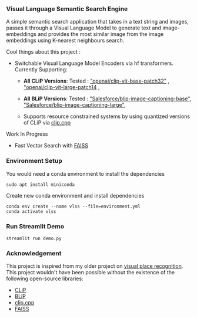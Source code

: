 ### Visual Language Semantic Search Engine

A simple semantic search application that takes in a text string and images, passes it through a Visual Language Model to generate text and image-embeddings and provides the most similar image from the image embeddings using K-nearest neighbours search.


Cool things about this project : 

- Switchable Visual Language Model Encoders via hf transformers. Currently Supporting: 
    - **All CLiP Versions**: Tested : ["openai/clip-vit-base-patch32"](https://huggingface.co/openai/clip-vit-base-patch32) , ["openai/clip-vit-large-patch14](https://huggingface.co/openai/clip-vit-large-patch14) , 
    - **All BLiP Versions**: Tested : ["Salesforce/blip-image-captioning-base"](), ["Salesforce/blip-image-captioning-large"](), 

    - Supports resource constrained systems by using quantized versions of CLiP via [clip.cpp](https://github.com/monatis/clip.cpp)

Work In Progress

- Fast Vector Search with [FAISS](https://github.com/facebookresearch/faiss)

### Environment Setup 

You would need a conda environment to install the dependencies
```shell
sudo apt install miniconda
```

Create new conda environment and install dependencies
```shell
conda env create --name vlss --file=environment.yml
conda activate vlss
```

### Run Streamlit Demo 

```shell
streamlit run demo.py
```


### Acknowledgement

This project is inspired from my older project on [visual place recognition](https://github.com/baj31415/visual-place-recognition). 
This project wouldn't have been possible without the existence of the following open-source libraries:

- [CLiP](https://github.com/openai/CLIP)
- [BLiP](https://github.com/salesforce/LAVIS)
- [clip.cpp](https://github.com/monatis/clip.cpp)
- [FAISS](https://github.com/facebookresearch/faiss)